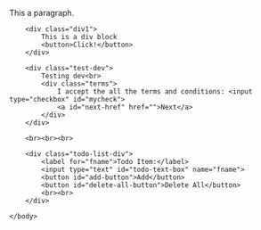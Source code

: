 <html>
    <head>
        <script src="https://ajax.googleapis.com/ajax/libs/jquery/2.1.3/jquery.min.js"></script>
        <script src="js_include.js"> </script>
    </head>
    <body>
        <p>
            This a paragraph.
        </p>

        <div class="div1">
            This is a div block
            <button>Click!</button>
        </div>

        <div class="test-dev">
            Testing dev<br>
            <div class="terms">
                I accept the all the terms and conditions: <input type="checkbox" id="mycheck">
                <a id="next-href" href="">Next</a>
            </div>
        </div>

        <br><br><br>

        <div class="todo-list-div">
            <label for="fname">Todo Item:</label>
            <input type="text" id="todo-text-box" name="fname">
            <button id="add-button">Add</button>
            <button id="delete-all-button">Delete All</button>
            <br><br>
        </div>

    </body>
</html>
